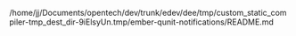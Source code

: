 /home/jj/Documents/opentech/dev/trunk/edev/dee/tmp/custom_static_compiler-tmp_dest_dir-9iElsyUn.tmp/ember-qunit-notifications/README.md